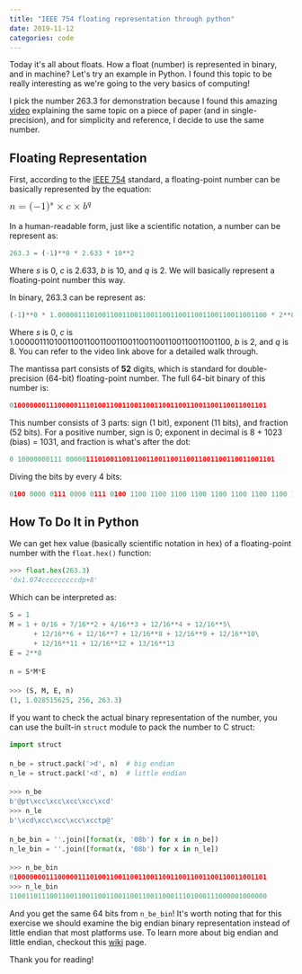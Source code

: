 ```yaml
---
title: "IEEE 754 floating representation through python"
date: 2019-11-12
categories: code
---
```


Today it's all about floats. How a float (number) is represented in binary, and in machine? Let's try an example in Python. I found this topic to be really interesting as we're going to the very basics of computing!

I pick the number 263.3 for demonstration because I found this amazing [video](https://www.youtube.com/watch?v=8afbTaA-gOQ&t=315s) explaining the same topic on a piece of paper (and in single-precision), and for simplicity and reference, I decide to use the same number.

## Floating Representation

First, according to the [IEEE 754](https://en.wikipedia.org/wiki/IEEE_754) standard, a floating-point number can be basically represented by the equation:

![1](/assets/img/2019-11-12-IEEE-754-floating-representation-through-python/1.png)

In a human-readable form, just like a scientific notation, a number can be represent as:

```python
263.3 = (-1)**0 * 2.633 * 10**2
```
Where *s* is 0, *c* is 2.633, *b* is 10, and *q* is 2. We will basically represent a floating-point number this way.

In binary, 263.3 can be represent as:

```python
(-1)**0 * 1.0000011101001100110011001100110011001100110011001100 * 2**8
```
Where *s* is 0, *c* is 1.0000011101001100110011001100110011001100110011001100, *b* is 2, and *q* is 8. You can refer to the video link above for a detailed walk through.

The mantissa part consists of **52** digits, which is standard for double-precision (64-bit) floating-point number. The full 64-bit binary of this number is:

```python
0100000001110000011101001100110011001100110011001100110011001101
```

This number consists of 3 parts: sign (1 bit), exponent (11 bits), and fraction (52 bits). For a positive number, sign is 0; exponent in decimal is 8 + 1023 (bias) = 1031, and fraction is what's after the dot:
```python
0 10000000111 0000011101001100110011001100110011001100110011001101
```

Diving the bits by every 4 bits:
```python
0100 0000 0111 0000 0111 0100 1100 1100 1100 1100 1100 1100 1100 1100 1100 1101
```

## How To Do It in Python

We can get hex value (basically scientific notation in hex) of a floating-point number with the `float.hex()` function:

```python
>>> float.hex(263.3)
'0x1.074cccccccccdp+8'
```

Which can be interpreted as:
```python
S = 1
M = 1 + 0/16 + 7/16**2 + 4/16**3 + 12/16**4 + 12/16**5\
      + 12/16**6 + 12/16**7 + 12/16**8 + 12/16**9 + 12/16**10\
      + 12/16**11 + 12/16**12 + 13/16**13
E = 2**8

n = S*M*E

>>> (S, M, E, n)
(1, 1.028515625, 256, 263.3)
```

If you want to check the actual binary representation of the number, you can use the built-in `struct` module to pack the number to C struct:

```python
import struct

n_be = struct.pack('>d', n)  # big endian
n_le = struct.pack('<d', n)  # little endian

>>> n_be
b'@pt\xcc\xcc\xcc\xcc\xcd'
>>> n_le
b'\xcd\xcc\xcc\xcc\xcctp@'

n_be_bin = ''.join([format(x, '08b') for x in n_be])
n_le_bin = ''.join([format(x, '08b') for x in n_le])

>>> n_be_bin
0100000001110000011101001100110011001100110011001100110011001101
>>> n_le_bin
1100110111001100110011001100110011001100011101000111000001000000
```

And you get the same 64 bits from `n_be_bin`! It's worth noting that for this exercise we should examine the big endian binary representation instead of little endian that most platforms use. To learn more about big endian and little endian, checkout this [wiki](https://en.wikipedia.org/wiki/Endianness) page.

Thank you for reading!
